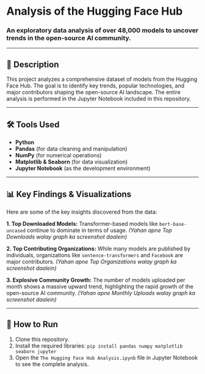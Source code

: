 # Analysis of the Hugging Face Hub

### An exploratory data analysis of over 48,000 models to uncover trends in the open-source AI community.

---

## 📝 Description

This project analyzes a comprehensive dataset of models from the Hugging Face Hub. The goal is to identify key trends, popular technologies, and major contributors shaping the open-source AI landscape. The entire analysis is performed in the Jupyter Notebook included in this repository.

---

## 🛠️ Tools Used

- **Python**
- **Pandas** (for data cleaning and manipulation)
- **NumPy** (for numerical operations)
- **Matplotlib & Seaborn** (for data visualization)
- **Jupyter Notebook** (as the development environment)

---

## 📊 Key Findings & Visualizations

Here are some of the key insights discovered from the data:

**1. Top Downloaded Models:** Transformer-based models like `bert-base-uncased` continue to dominate in terms of usage.
*(Yahan apne Top Downloads walay graph ka screenshot daalein)*

**2. Top Contributing Organizations:** While many models are published by individuals, organizations like `sentence-transformers` and `Facebook` are major contributors.
*(Yahan apne Top Organizations walay graph ka screenshot daalein)*

**3. Explosive Community Growth:** The number of models uploaded per month shows a massive upward trend, highlighting the rapid growth of the open-source AI community.
*(Yahan apne Monthly Uploads walay graph ka screenshot daalein)*

---

## 🚀 How to Run

1.  Clone this repository.
2.  Install the required libraries: `pip install pandas numpy matplotlib seaborn jupyter`
3.  Open the `The Hugging Face Hub Analysis.ipynb` file in Jupyter Notebook to see the complete analysis.
